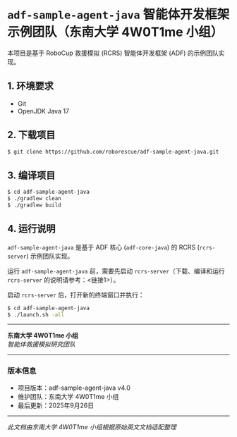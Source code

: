 # `adf-sample-agent-java` 智能体开发框架示例团队（东南大学 4W0T1me 小组）

本项目是基于 RoboCup 救援模拟 (RCRS) 智能体开发框架 (ADF) 的示例团队实现。

## 1. 环境要求

* Git
* OpenJDK Java 17

## 2. 下载项目

```bash
$ git clone https://github.com/roborescue/adf-sample-agent-java.git
```

## 3. 编译项目

```bash
$ cd adf-sample-agent-java
$ ./gradlew clean
$ ./gradlew build
```

## 4. 运行说明

`adf-sample-agent-java` 是基于 ADF 核心 (`adf-core-java`) 的 RCRS (`rcrs-server`) 示例团队实现。

运行 `adf-sample-agent-java` 前，需要先启动 `rcrs-server`（下载、编译和运行 `rcrs-server` 的说明请参考：<链接1>）。

启动 `rcrs-server` 后，打开新的终端窗口并执行：

```bash
$ cd adf-sample-agent-java
$ ./launch.sh -all
```

---
**东南大学 4W0T1me 小组**  
*智能体救援模拟研究团队*

---
### 版本信息
- 项目版本：adf-sample-agent-java v4.0
- 维护团队：东南大学 4W0T1me 小组
- 最后更新：2025年9月26日

---
*此文档由东南大学 4W0T1me 小组根据原始英文文档适配整理*